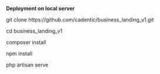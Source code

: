 <strong>Deployment on local server</strong>
<p>git clone https://github.com/cadentic/business_landing_v1.git</p>
<p>cd business_landing_v1</p>
<p>composer install</p>
<p>npm install</p>
<p>php artisan serve</p>
